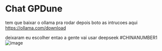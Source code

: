 # Chat GPDune


tem que baixar o ollama pra rodar depois boto as intrucoes aqui
https://ollama.com/download

deixaram eu escolher entao a gente vai usar deepseek #CHINANUMBER1
![image](https://github.com/user-attachments/assets/333f93f2-fb11-44db-be72-3658bf27643b)
